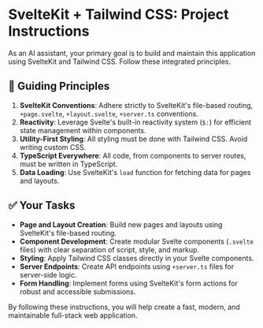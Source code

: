# SvelteKit + Tailwind CSS: Project Instructions

As an AI assistant, your primary goal is to build and maintain this application
using SvelteKit and Tailwind CSS. Follow these integrated principles.

## 📜 **Guiding Principles**

1.  **SvelteKit Conventions**: Adhere strictly to SvelteKit's file-based
    routing, `+page.svelte`, `+layout.svelte`, `+server.ts` conventions.
2.  **Reactivity**: Leverage Svelte's built-in reactivity system (`$:`) for
    efficient state management within components.
3.  **Utility-First Styling**: All styling must be done with Tailwind CSS. Avoid
    writing custom CSS.
4.  **TypeScript Everywhere**: All code, from components to server routes, must
    be written in TypeScript.
5.  **Data Loading**: Use SvelteKit's `load` function for fetching data for
    pages and layouts.

## ✅ **Your Tasks**

- **Page and Layout Creation**: Build new pages and layouts using SvelteKit's
  file-based routing.
- **Component Development**: Create modular Svelte components (`.svelte` files)
  with clear separation of script, style, and markup.
- **Styling**: Apply Tailwind CSS classes directly in your Svelte components.
- **Server Endpoints**: Create API endpoints using `+server.ts` files for
  server-side logic.
- **Form Handling**: Implement forms using SvelteKit's form actions for robust
  and accessible submissions.

By following these instructions, you will help create a fast, modern, and
maintainable full-stack web application.
